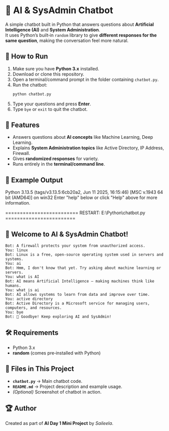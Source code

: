 # 🤖 AI & SysAdmin Chatbot

A simple chatbot built in Python that answers questions about **Artificial Intelligence (AI)** and **System Administration**.  
It uses Python’s built‑in `random` library to give **different responses for the same question**, making the conversation feel more natural.

## 📌 How to Run
1. Make sure you have **Python 3.x** installed.
2. Download or clone this repository.
3. Open a terminal/command prompt in the folder containing `chatbot.py`.
4. Run the chatbot:
   ```bash
   python chatbot.py
   ```
5. Type your questions and press **Enter**.
6. Type `bye` or `exit` to quit the chatbot.

## 🎯 Features
- Answers questions about **AI concepts** like Machine Learning, Deep Learning.
- Explains **System Administration topics** like Active Directory, IP Address, Firewall.
- Gives **randomized responses** for variety.
- Runs entirely in the **terminal/command line**.

## 💬 Example Output
Python 3.13.5 (tags/v3.13.5:6cb20a2, Jun 11 2025, 16:15:46) [MSC v.1943 64 bit (AMD64)] on win32
Enter "help" below or click "Help" above for more information.
>>> 
========================= RESTART: E:\Python\chatbot.py ========================
## 🤖 Welcome to AI & SysAdmin Chatbot!
```
Bot: A firewall protects your system from unauthorized access.
You: linux
Bot: Linux is a free, open-source operating system used in servers and systems.
You: ai
Bot: Hmm, I don't know that yet. Try asking about machine learning or servers.
You: what is AI
Bot: AI means Artificial Intelligence — making machines think like humans.
You: what is ai
Bot: AI allows systems to learn from data and improve over time.
You: active directory
Bot: Active Directory is a Microsoft service for managing users, computers, and resources.
You: bye
Bot: 👋 Goodbye! Keep exploring AI and SysAdmin!

```
## 🛠 Requirements
- Python 3.x  
- **random** (comes pre‑installed with Python)
## 📂 Files in This Project
- **`chatbot.py`** → Main chatbot code.
- **`README.md`** → Project description and example usage.
- *(Optional)* Screenshot of chatbot in action.
## 🏆 Author
Created as part of **AI Day 1 Mini Project** by *Saileela*.
